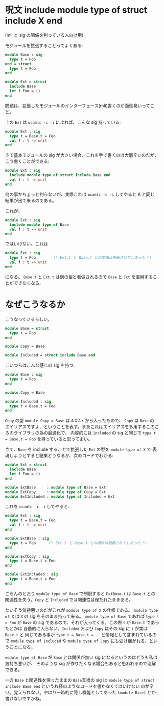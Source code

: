 呪文 include module type of struct include X end
===============================================================

(mli と sig の関係を判っている人向け用)

モジュールを拡張することってよくある:

```ocaml
module Base : sig
  type t = Foo
end = struct
  type t = Foo
end

module Ext = struct
  include Base
  let f Foo = ()
end
```

問題は、拡張したモジュールのインターフェース(mli)書くのが面倒臭いってこと。

上の `Ext` は `ocamlc -c -i` によれば、こんな sig 持っている:

```ocaml
module Ext : sig 
  type t = Base.t = Foo 
  val f : t -> unit 
end
```

さて基本モジュールの sig が大きい場合、これを手で書くのは大層辛いのだが、
こう書くことができる:

```ocaml
module Ext : sig
  include module type of struct include Base end
  val f : t -> unit 
end
```

何の事かちょっと判らないが、実際これは `ocamlc -c -i` してやると A と同じ
結果が出て来るのである。

これが、

```ocaml
module Ext : sig
  include module type of Base
  val f : t -> unit 
end
```

ではいけない。これは

```ocaml
module Ext : sig 
  type t = Foo        (* Ext.t と Base.t との関係は隠蔽されてしまった *)
  val f : t -> unit 
end
```

になる。 `Base.t` と `Ext.t` は別の型と看做されるので `Base` と `Ext` を混用することができなくなる。

なぜこうなるか
========================================

こうなっているらしい。

```ocaml
module Base = struct
  type t = Foo
end

module Copy = Base

module Included = struct include Base end
```

こいつらはこんな感じの sig を持つ:


```ocaml
module Base : sig
  type t = Foo
end

module Copy = Base

module Included : sig
  type t = Base.t = Foo
end
```

`Copy` の型 `module Copy = Base` は 4.02.x から入ったもので、 `Copy` は `Base` の
エイリアスですよ、ということを表す。まあこれはエイリアスを多用するこのごろのライブラリの為の最適化で、
内容的には `Included` の sig と同じで `type t = Base.t = Foo` を持っていると思ってよい。

さて、`Base` を include することで拡張した `Ext` の型を `module type of X` で
表現しようとすると結果どうなるか、次のコードでわかる:

```ocaml
module Ext = struct
  include Base
  let f Foo = ()
end

module ExtBase     : module type of Base = Ext
module ExtCopy     : module type of Copy = Ext
module ExtIncluded : module type of Included = Ext
```

これを `ocamlc -c -i` してやると:

```ocaml
module Ext : sig 
  type t = Base.t = Foo 
  val f : t -> unit 
end

module ExtBase : sig 
  type t = Foo      (* Ext.t と Base.t との関係は隠蔽されてしまった *)
end

module ExtCopy : sig 
  type t = Base.t = Foo 
end

module ExtIncluded : sig 
  type t = Base.t = Foo 
end
```

ごらんのとおり `module type of Base` で制限すると `ExtBase.t` は `Base.t` との
関連性を失う。`Copy` と `Included` では関連性は保たれたままある。

たいそう気持悪いのだがこれが `module type of X` の仕様である。 `module type of X`
は `X` の sig をそのまま持って来る。 `module type of Base` であれば `type t = Foo`
が `Base` の sig であるので、それが入ってくる。この際 `t` が `Base.t` であったとかは
自動的に入らない。`Included` および `Copy` はその sig に `t` が実は `Base.t` と
同じである事が `type t = Base.t = ..` と情報として含まれているので `module type of Included` や
`module type of Copy` にも受け継がれる、ということになる。

`module type of Base` が `Base` とは関係が無い sig になるというのはどうも私は気持ち悪いが、
そのような sig が作りたくなる場合もあると思われるので理解できる。

一方 `Base` と関連性を保ったままの `Base`互換の sig は
`module type of struct include Base end` というお経のようなコードを書かなくてはいけない
のが辛い。覚えられない。やはり一時的に隠し機能としてあった `(module Base)` とか書けないですかね。
